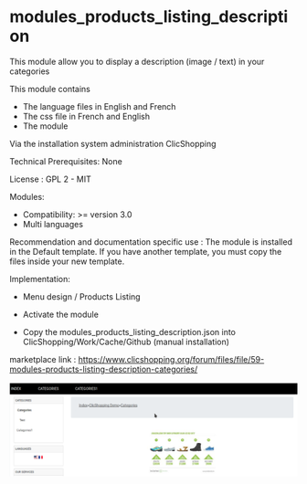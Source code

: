 # modules_products_listing_description

This module allow you to display a description (image / text) in your categories

This module contains

- The language files in English and French
- The css file in French and English
- The module
  
Via the installation system administration ClicShopping

Technical Prerequisites: None

License : GPL 2 - MIT

Modules:

- Compatibility: >= version 3.0
- Multi languages

Recommendation and documentation specific use :
The module is installed in the Default template.
If you have another template, you must copy the files inside your new template.

Implementation:

- Menu design / Products Listing
- Activate the module

- Copy the modules_products_listing_description.json into ClicShopping/Work/Cache/Github (manual installation)

marketplace link : https://www.clicshopping.org/forum/files/file/59-modules-products-listing-description-categories/

![image](https://github.com/ClicShoppingOfficialModulesV3/modules_products_listing_description/blob/master/ModuleInfosJson/image.png)